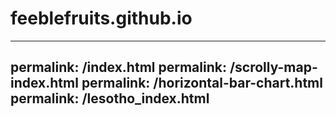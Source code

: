 # feeblefruits.github.io
---
permalink: /index.html
permalink: /scrolly-map-index.html
permalink: /horizontal-bar-chart.html
permalink: /lesotho_index.html
---
